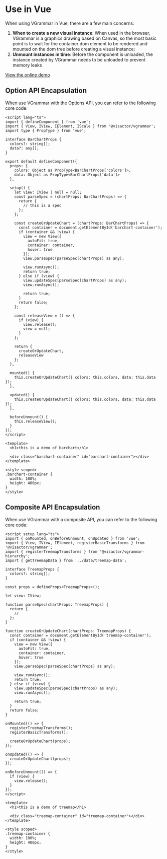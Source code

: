# Use in Vue

When using VGrammar in Vue, there are a few main concerns:

1.  **When to create a new visual instance**: When used in the browser, VGrammar is a graphics drawing based on Canvas, so the most basic point is to wait for the container dom element to be rendered and mounted on the dom tree before creating a visual instance;
2.  **Unmount instances in time**: Before the component is unloaded, the instance created by VGrammar needs to be unloaded to prevent memory leaks

[View the online demo](https://codesandbox.io/s/viscator-vgrammar-vue-demo-nr8pjc)

## Option API Encapsulation

When use VGrammar with the Options API, you can refer to the following core code:

```vue
<script lang="ts">
import { defineComponent } from 'vue';
import { View, IView, IElement, IScale } from '@visactor/vgrammar';
import type { PropType } from 'vue';

interface BarChartProps {
  colors?: string[];
  data?: any[];
}

export default defineComponent({
  props: {
    colors: Object as PropType<BarChartProps['colors']>,
    data: Object as PropType<BarChartProps['data']>
  },

  setup() {
    let view: IView | null = null;
    const parseSpec = (chartProps: BarChartProps) => {
      return {
        // this is a spec
      };
    };

    const createOrUpdateChart = (chartProps: BarChartProps) => {
      const container = document.getElementById('barchart-container');
      if (container && !view) {
        view = new View({
          autoFit: true,
          container: container,
          hover: true
        });
        view.parseSpec(parseSpec(chartProps) as any);

        view.runAsync();
        return true;
      } else if (view) {
        view.updateSpec(parseSpec(chartProps) as any);
        view.runAsync();

        return true;
      }
      return false;
    };

    const releaseView = () => {
      if (view) {
        view.release();
        view = null;
      }
    };

    return {
      createOrUpdateChart,
      releaseView
    };
  },

  mounted() {
    this.createOrUpdateChart({ colors: this.colors, data: this.data });
  },

  updated() {
    this.createOrUpdateChart({ colors: this.colors, data: this.data });
  },

  beforeUnmount() {
    this.releaseView();
  }
});
</script>

<template>
  <h1>this is a demo of barchart</h1>

  <div class="barchart-container" id="barchart-container"></div>
</template>

<style scoped>
.barchart-container {
  width: 100%;
  height: 400px;
}
</style>
```

## Composite API Encapsulation

When use VGrammar with a composite API, you can refer to the following core code:

```vue
<script setup lang="ts">
import { onMounted, onBeforeUnmount, onUpdated } from 'vue';
import { View, IView, IElement, registerBasicTransforms } from '@visactor/vgrammar';
import { registerTreemapTransforms } from '@visactor/vgrammar-hierarchy';
import { getTreemapData } from '../data/treemap-data';

interface TreemapProps {
  colors?: string[];
}

const props = defineProps<TreemapProps>();

let view: IView;

function parseSpec(chartProps: TreemapProps) {
  return {
    //
  };
}

function createOrUpdateChart(chartProps: TreemapProps) {
  const container = document.getElementById('treemap-container');
  if (container && !view) {
    view = new View({
      autoFit: true,
      container: container,
      hover: true
    });
    view.parseSpec(parseSpec(chartProps) as any);

    view.runAsync();
    return true;
  } else if (view) {
    view.updateSpec(parseSpec(chartProps) as any);
    view.runAsync();

    return true;
  }
  return false;
}

onMounted(() => {
  registerTreemapTransforms();
  registerBasicTransforms();

  createOrUpdateChart(props);
});

onUpdated(() => {
  createOrUpdateChart(props);
});

onBeforeUnmount(() => {
  if (view) {
    view.release();
  }
});
</script>

<template>
  <h1>this is a demo of treemap</h1>

  <div class="treemap-container" id="treemap-container"></div>
</template>

<style scoped>
.treemap-container {
  width: 100%;
  height: 400px;
}
</style>
```
